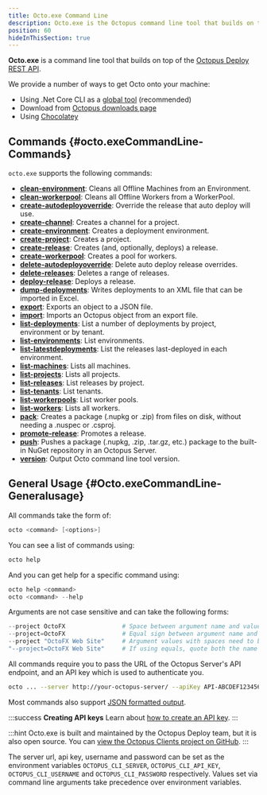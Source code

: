 ```yaml
---
title: Octo.exe Command Line
description: Octo.exe is the Octopus command line tool that builds on top of the Octopus REST API.
position: 60
hideInThisSection: true
---
```


**Octo.exe** is a command line tool that builds on top of the [Octopus Deploy REST API](/docs/api-and-integration/api/index.md).

We provide a number of ways to get Octo onto your machine:

- Using .Net Core CLI as a [global tool](/docs/api-and-integration/octo.exe-command-line/install-global-tool.md) (recommended)
- Download from [Octopus downloads page](https://octopus.com/downloads)
- Using [Chocolatey](https://chocolatey.org/packages/OctopusTools)

## Commands {#octo.exeCommandLine-Commands}

`octo.exe` supports the following commands:

- **[clean-environment](/docs\api-and-integration\octo.exe-command-line/clean-environment.md)**:  Cleans all Offline Machines from an Environment.
- **[clean-workerpool](/docs\api-and-integration\octo.exe-command-line/clean-workerpool.md)**:  Cleans all Offline Workers from a WorkerPool.
- **[create-autodeployoverride](/docs\api-and-integration\octo.exe-command-line/create-autodeployoverride.md)**:  Override the release that auto deploy will use.
- **[create-channel](/docs\api-and-integration\octo.exe-command-line/create-channel.md)**:  Creates a channel for a project.
- **[create-environment](/docs\api-and-integration\octo.exe-command-line/create-environment.md)**:  Creates a deployment environment.
- **[create-project](/docs\api-and-integration\octo.exe-command-line/create-project.md)**:  Creates a project.
- **[create-release](/docs\api-and-integration\octo.exe-command-line/create-release.md)**:  Creates (and, optionally, deploys) a release.
- **[create-workerpool](/docs\api-and-integration\octo.exe-command-line/create-workerpool.md)**:  Creates a pool for workers.
- **[delete-autodeployoverride](/docs\api-and-integration\octo.exe-command-line/delete-autodeployoverride.md)**:  Delete auto deploy release overrides.
- **[delete-releases](/docs\api-and-integration\octo.exe-command-line/delete-releases.md)**:  Deletes a range of releases.
- **[deploy-release](/docs\api-and-integration\octo.exe-command-line/deploy-release.md)**:  Deploys a release.
- **[dump-deployments](/docs\api-and-integration\octo.exe-command-line/dump-deployments.md)**:  Writes deployments to an XML file that can be imported in Excel.
- **[export](/docs\api-and-integration\octo.exe-command-line/export.md)**:  Exports an object to a JSON file.
- **[import](/docs\api-and-integration\octo.exe-command-line/import.md)**:  Imports an Octopus object from an export file.
- **[list-deployments](/docs\api-and-integration\octo.exe-command-line/list-deployments.md)**:  List a number of deployments by project, environment or by tenant.
- **[list-environments](/docs\api-and-integration\octo.exe-command-line/list-environments.md)**:  List environments.
- **[list-latestdeployments](/docs\api-and-integration\octo.exe-command-line/list-latestdeployments.md)**:  List the releases last-deployed in each environment.
- **[list-machines](/docs\api-and-integration\octo.exe-command-line/list-machines.md)**:  Lists all machines.
- **[list-projects](/docs\api-and-integration\octo.exe-command-line/list-projects.md)**:  Lists all projects.
- **[list-releases](/docs\api-and-integration\octo.exe-command-line/list-releases.md)**:  List releases by project.
- **[list-tenants](/docs\api-and-integration\octo.exe-command-line/list-tenants.md)**:  List tenants.
- **[list-workerpools](/docs\api-and-integration\octo.exe-command-line/list-workerpools.md)**:  List worker pools.
- **[list-workers](/docs\api-and-integration\octo.exe-command-line/list-workers.md)**:  Lists all workers.
- **[pack](/docs\api-and-integration\octo.exe-command-line/pack.md)**:  Creates a package (.nupkg or .zip) from files on disk, without needing a .nuspec or .csproj.
- **[promote-release](/docs\api-and-integration\octo.exe-command-line/promote-release.md)**:  Promotes a release.
- **[push](/docs\api-and-integration\octo.exe-command-line/push.md)**:  Pushes a package (.nupkg, .zip, .tar.gz, etc.) package to the built-in NuGet repository in an Octopus Server.
- **[version](/docs\api-and-integration\octo.exe-command-line/version.md)**:  Output Octo command line tool version.

## General Usage {#Octo.exeCommandLine-Generalusage}

All commands take the form of:

```powershell
octo <command> [<options>]
```

You can see a list of commands using:

```powershell
octo help
```

And you can get help for a specific command using:

```powershell
octo help <command>
octo <command> --help
```

Arguments are not case sensitive and can take the following forms:

```powershell
--project OctoFX                # Space between argument name and value
--project=OctoFX                # Equal sign between argument name and value
--project "OctoFX Web Site"     # Argument values with spaces need to be quoted
"--project=OctoFX Web Site"     # If using equals, quote both the name and value, not just the value
```

All commands require you to pass the URL of the Octopus Server's API endpoint, and an API key which is used to authenticate you.

```bash
octo ... --server http://your-octopus-server/ --apiKey API-ABCDEF123456
```

Most commands also support [JSON formatted output](formatted-output.md).

:::success
**Creating API keys**
Learn about [how to create an API key](/docs/api-and-integration/api/how-to-create-an-api-key.md).
:::

:::hint
Octo.exe is built and maintained by the Octopus Deploy team, but it is also open source. You can [view the Octopus Clients project on GitHub](https://github.com/OctopusDeploy/OctopusClients).
:::

The server url, api key, username and password can be set as the environment variables `OCTOPUS_CLI_SERVER`, `OCTOPUS_CLI_API_KEY`, `OCTOPUS_CLI_USERNAME` and `OCTOPUS_CLI_PASSWORD` respectively. Values set via command line arguments take precedence over environment variables.
